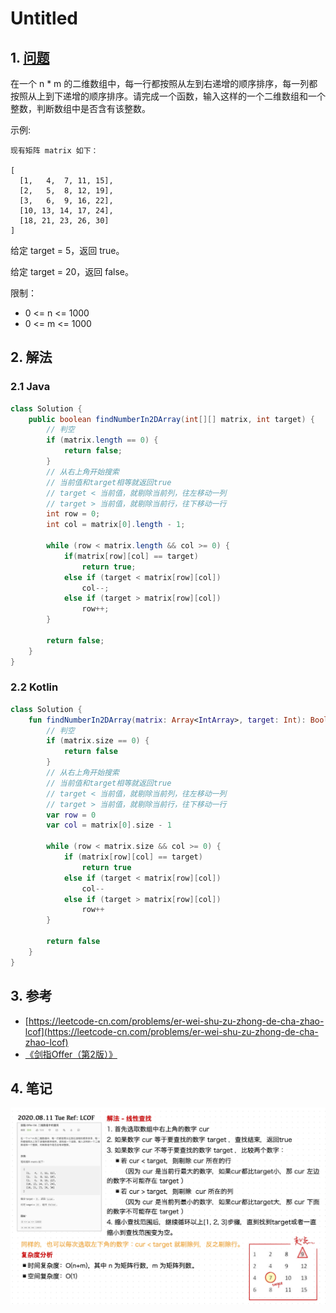 # Untitled

## 1. [问题](https://leetcode-cn.com/problems/er-wei-shu-zu-zhong-de-cha-zhao-lcof/)

在一个 n \* m 的二维数组中，每一行都按照从左到右递增的顺序排序，每一列都按照从上到下递增的顺序排序。请完成一个函数，输入这样的一个二维数组和一个整数，判断数组中是否含有该整数。

示例:

```text
现有矩阵 matrix 如下：

[
  [1,   4,  7, 11, 15],
  [2,   5,  8, 12, 19],
  [3,   6,  9, 16, 22],
  [10, 13, 14, 17, 24],
  [18, 21, 23, 26, 30]
]
```

给定 target = 5，返回 true。

给定 target = 20，返回 false。

限制：

* 0 &lt;= n &lt;= 1000
* 0 &lt;= m &lt;= 1000

## 2. 解法

### 2.1 Java

```java
class Solution {
    public boolean findNumberIn2DArray(int[][] matrix, int target) {
        // 判空
        if (matrix.length == 0) {
            return false;
        }
        // 从右上角开始搜索
        // 当前值和target相等就返回true
        // target < 当前值，就剔除当前列，往左移动一列
        // target > 当前值，就剔除当前行，往下移动一行
        int row = 0;
        int col = matrix[0].length - 1;

        while (row < matrix.length && col >= 0) {
            if(matrix[row][col] == target)
                return true;
            else if (target < matrix[row][col])
                col--;
            else if (target > matrix[row][col])
                row++;
        }

        return false;
    }
}
```

### 2.2 Kotlin

```kotlin
class Solution {
    fun findNumberIn2DArray(matrix: Array<IntArray>, target: Int): Boolean {
        // 判空
        if (matrix.size == 0) {
            return false
        }
        // 从右上角开始搜索
        // 当前值和target相等就返回true
        // target < 当前值，就剔除当前列，往左移动一列
        // target > 当前值，就剔除当前行，往下移动一行
        var row = 0
        var col = matrix[0].size - 1

        while (row < matrix.size && col >= 0) {
            if (matrix[row][col] == target)
                return true
            else if (target < matrix[row][col])
                col--
            else if (target > matrix[row][col])
                row++
        }

        return false
    }
}
```

## 3. 参考

* [https://leetcode-cn.com/problems/er-wei-shu-zu-zhong-de-cha-zhao-lcof](https://leetcode-cn.com/problems/er-wei-shu-zu-zhong-de-cha-zhao-lcof)
* [《剑指Offer（第2版）》](https://book.douban.com/subject/27008702/)

## 4. 笔记

![](../../../.gitbook/assets/image%20%2817%29.png)

